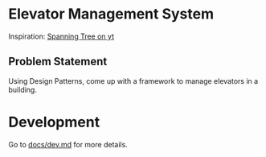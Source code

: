 # Elevator Management System

Inspiration: [Spanning Tree on yt](https://www.youtube.com/watch?v=xOayymoIl8U)

## Problem Statement

Using Design Patterns, come up with a framework to manage elevators in a building.


# Development

Go to [docs/dev.md](docs/dev.md) for more details.